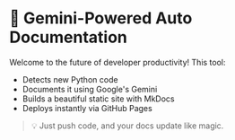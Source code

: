 # 🚀 Gemini-Powered Auto Documentation

Welcome to the future of developer productivity! This tool:

- Detects new Python code
- Documents it using Google's Gemini
- Builds a beautiful static site with MkDocs
- Deploys instantly via GitHub Pages

> 💡 Just push code, and your docs update like magic.
